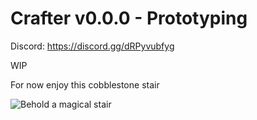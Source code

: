# Crafter v0.0.0 - Prototyping

Discord: https://discord.gg/dRPyvubfyg

WIP

For now enjoy this cobblestone stair

![Behold a magical stair](https://raw.githubusercontent.com/jordan4ibanez/voxel_thing/main/github/cobble_stair.png)